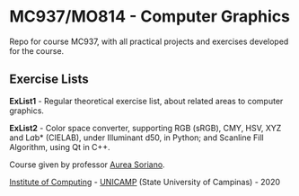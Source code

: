 MC937/MO814 - Computer Graphics
===============================

Repo for course MC937, with all practical projects and exercises developed for the course.

Exercise Lists
--------------
**ExList1** - Regular theoretical exercise list, about related areas to computer graphics.

**ExList2** - Color space converter, supporting RGB (sRGB), CMY, HSV, XYZ and L*a*b* (CIELAB), under Illuminant d50, in Python; and Scanline Fill Algorithm, using Qt in C++.

Course given by professor [Aurea Soriano](http://www.recod.ic.unicamp.br/~aurea.soriano/index.html).

[Institute of Computing](http://ic.unicamp.br/en) - [UNICAMP](http://www.unicamp.br/unicamp/) (State University of Campinas) - 2020
